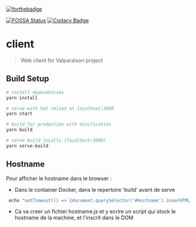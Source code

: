 [![forthebadge](https://forthebadge.com/images/badges/powered-by-electricity.svg)](https://forthebadge.com)

[![FOSSA Status](https://app.fossa.io/api/projects/git%2Bgithub.com%2FOrt-Maximax%2Flpp-valparaiso-front.svg?type=shield)](https://app.fossa.io/projects/git%2Bgithub.com%2FOrt-Maximax%2Flpp-valparaiso-front?ref=badge_shield) [![Codacy Badge](https://api.codacy.com/project/badge/Grade/add09b5c9e3b4e03a6fdd9a5ec02c072)](https://www.codacy.com/app/EISAWESOME/lpp-valparaiso-front?utm_source=github.com&amp;utm_medium=referral&amp;utm_content=Ort-Maximax/lpp-valparaiso-front&amp;utm_campaign=Badge_Grade)

# client

> Web client for Valparaison project

## Build Setup

``` bash
# install dependencies
yarn install

# serve with hot reload at localhost:3000
yarn start

# build for production with minification
yarn build

# serve build locally (localhost:3000)
yarn serve-build

```

## Hostname

Pour afficher le hostname dans le browser :
- Dans le container Docker, dans le repertoire 'build' avant de serve 
``` javascript
 echo "setTimeout(() => {document.querySelector('#hostname').innerHTML = '`hostname`';}, 300);" > ./hostname.js 
```
- Ca va creer un fichier hostname.js et y ecrire un script qui stock le hostname de la machine, et l'inscrit dans le DOM




